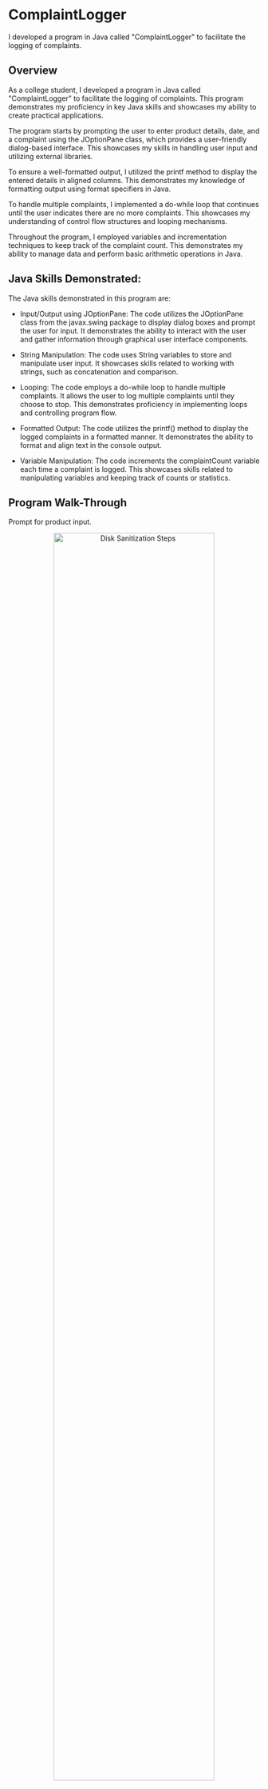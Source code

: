 <h1>ComplaintLogger</h1>
I developed a program in Java called "ComplaintLogger" to facilitate the logging of complaints.
<h2> Overview </h2>
As a college student, I developed a program in Java called "ComplaintLogger" to facilitate the logging of complaints. This program demonstrates my proficiency in key Java skills and showcases my ability to create practical applications.

The program starts by prompting the user to enter product details, date, and a complaint using the JOptionPane class, which provides a user-friendly dialog-based interface. This showcases my skills in handling user input and utilizing external libraries.

To ensure a well-formatted output, I utilized the printf method to display the entered details in aligned columns. This demonstrates my knowledge of formatting output using format specifiers in Java.

To handle multiple complaints, I implemented a do-while loop that continues until the user indicates there are no more complaints. This showcases my understanding of control flow structures and looping mechanisms.

Throughout the program, I employed variables and incrementation techniques to keep track of the complaint count. This demonstrates my ability to manage data and perform basic arithmetic operations in Java.

<h2> Java Skills Demonstrated: </h2>

The Java skills demonstrated in this program are:

- Input/Output using JOptionPane: The code utilizes the JOptionPane class from the javax.swing package to display dialog boxes and prompt the user for input. It demonstrates the ability to interact with the user and gather information through graphical user interface components.

- String Manipulation: The code uses String variables to store and manipulate user input. It showcases skills related to working with strings, such as concatenation and comparison.

- Looping: The code employs a do-while loop to handle multiple complaints. It allows the user to log multiple complaints until they choose to stop. This demonstrates proficiency in implementing loops and controlling program flow.

- Formatted Output: The code utilizes the printf() method to display the logged complaints in a formatted manner. It demonstrates the ability to format and align text in the console output.

- Variable Manipulation: The code increments the complaintCount variable each time a complaint is logged. This showcases skills related to manipulating variables and keeping track of counts or statistics.


<h2>Program Walk-Through</h2>

Prompt for product input. 
<p align="center">
<img src="https://imgur.com/cNiPnEw.png" height="80%" width="80%" alt="Disk Sanitization Steps"/>
<br />
Prompt for date input.
<p align="center">
<img src="https://imgur.com/cNiPnEw.png" height="80%" width="80%" alt="Disk Sanitization Steps"/>
<br />
Prompt for complaint input.
<p align="center">
<img src="https://imgur.com/cNiPnEw.png" height="80%" width="80%" alt="Disk Sanitization Steps"/>
<br />
Prompt for more complaints (Y/N).
<p align="center">
<img src="https://imgur.com/cNiPnEw.png" height="80%" width="80%" alt="Disk Sanitization Steps"/>
<br />
Print total complaints logged.
<p align="center">
<img src="https://imgur.com/cNiPnEw.png" height="80%" width="80%" alt="Disk Sanitization Steps"/>
<br />
